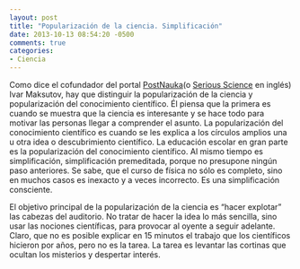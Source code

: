 ```yaml
---
layout: post
title: "Popularización de la ciencia. Simplificación"
date: 2013-10-13 08:54:20 -0500
comments: true
categories:
- Ciencia
---
```


Como dice el cofundador del portal
[PostNauka](https://postnauka.ru/)(o [Serious Science](http://serious-science.org/) en inglés)
Ivar Maksutov, hay que distinguir la popularización de la ciencia y popularización
del conocimiento científico. Él piensa que la primera es cuando se muestra que
la ciencia es interesante y se hace todo para motivar las personas llegar
a comprender el asunto. La popularización del conocimiento científico es
cuando se les explica a los círculos amplios una u otra idea o descubrimiento
científico. La educación escolar en gran parte es la popularización del
conocimiento científico. Al mismo tiempo es simplificación, simplificación
premeditada, porque no presupone ningún paso anteriores. Se sabe, que
el curso de física no sólo es completo, sino en muchos casos es inexacto y
a veces incorrecto. Es una simplificación consciente.

El objetivo principal de la popularización de la ciencia es “hacer explotar”
las cabezas del auditorio. No tratar de hacer la idea lo más sencilla, sino
usar las nociones científicas, para provocar al oyente a seguir adelante.
Claro, que no es posible explicar en 15 minutos el trabajo que los científicos
hicieron por años, pero no es la tarea. La tarea es levantar las cortinas que
ocultan los misterios y despertar interés.
